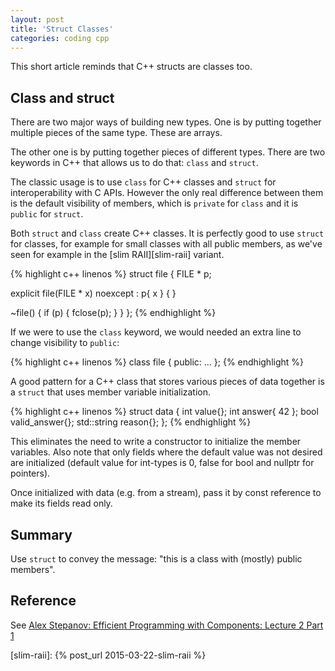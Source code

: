 ```yaml
---
layout: post
title: 'Struct Classes'
categories: coding cpp
---
```


This short article reminds that C++ structs are classes too.


## Class and struct

There are two major ways of building new types. One is by putting together
multiple pieces of the same type. These are arrays.

The other one is by putting together pieces of different types. There are two
keywords in C++ that allows us to do that: `class` and `struct`.

The classic usage is to use `class` for C++ classes and `struct` for
interoperability with C APIs. However the only real difference between them is
the default visibility of members, which is `private` for `class` and it is
`public` for `struct`.

Both `struct` and `class` create C++ classes. It is perfectly good to use
`struct` for classes, for example for small classes with all public members, as
we've seen for example in the [slim RAII][slim-raii] variant.

{% highlight c++ linenos %}
struct file
{
  FILE * p;

  explicit file(FILE * x) noexcept :
    p{ x }
  {
  }

  ~file()
  {
    if (p)
    {
      fclose(p);
    }
  }
};
{% endhighlight %}

If we were to use the `class` keyword, we would needed an extra line to change
visibility to `public`:

{% highlight c++ linenos %}
class file
{
public:
  ...
};
{% endhighlight %}

A good pattern for a C++ class that stores various pieces of data together is a
`struct` that uses member variable initialization.

{% highlight c++ linenos %}
struct data
{
  int value{};
  int answer{ 42 };
  bool valid_answer{};
  std::string reason{};
};
{% endhighlight %}

This eliminates the need to write a constructor to initialize the member
variables. Also note that only fields where the default value was not desired
are initialized (default value for int-types is 0, false for bool and nullptr
for pointers).

Once initialized with data (e.g. from a stream), pass it by const reference to
make its fields read only.

## Summary

Use `struct` to convey the message: "this is a class with (mostly) public
members".

## Reference

See [Alex Stepanov: Efficient Programming with Components: Lecture 2 Part
1](https://www.youtube.com/watch?v=FUMPsmKnKv8)

[slim-raii]:    {% post_url 2015-03-22-slim-raii %}
